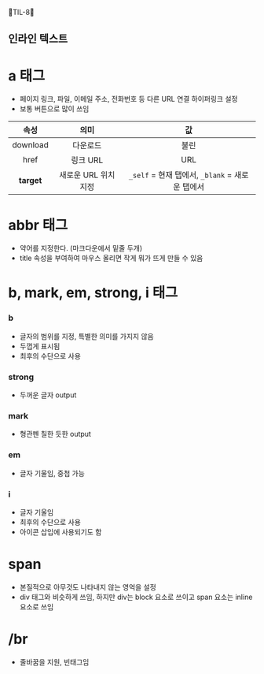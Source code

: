🦄TIL-8🦄

## 인라인 텍스트

# a 태그
- 페이지 링크, 파일, 이메일 주소, 전화번호 등 다른 URL 연결 하이퍼링크 설정
- 보통 버튼으로 많이 쓰임

|속성|의미|값|
|:---:|:---:|:---:|
|download|다운로드|불린|
|href|링크 URL|URL|
|__target__|새로운 URL 위치 지정|`_self` = 현재 탭에서, `_blank` = 새로운 탭에서| 

# abbr 태그
- 약어를 지정한다. (마크다운에서 밑줄 두개)
- title 속성을 부여하여 마우스 올리면 작게 뭐가 뜨게 만들 수 있음

# b, mark, em, strong, i 태그
### b
- 글자의 범위를 지정, 특별한 의미를 가지지 않음
- 두껍게 표시됨
- 최후의 수단으로 사용

### strong
- 두꺼운 글자 output

### mark
- 형관펜 칠한 듯한 output

### em
- 글자 기울임, 중첩 가능
   
### i
- 글자 기울임
- 최후의 수단으로 사용
- 아이콘 삽입에 사용되기도 함
                     
# span
- 본질적으로 아무것도 나타내지 않는 영억을 설정
- div 태그와 비슷하게 쓰임, 하지만 div는 block 요소로 쓰이고 span 요소는 inline 요소로 쓰임

# /br
- 줄바꿈을 지원, 빈태그임
